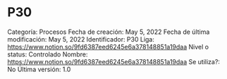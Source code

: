 # P30

Categoría: Procesos
Fecha de creación: May 5, 2022
Fecha de última modificación: May 5, 2022
Identificador: P30
Liga: https://www.notion.so/9fd6387eed6245e6a378148851a19daa 
Nivel o status: Controlado
Nombre: https://www.notion.so/9fd6387eed6245e6a378148851a19daa 
Se utiliza?: No
Última versión: 1.0